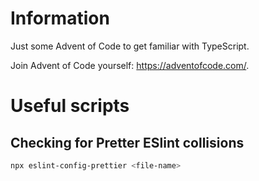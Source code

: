 # Information

Just some Advent of Code to get familiar with TypeScript.

Join Advent of Code yourself: https://adventofcode.com/.

# Useful scripts

## Checking for Pretter ESlint collisions

```bash
npx eslint-config-prettier <file-name>
```

